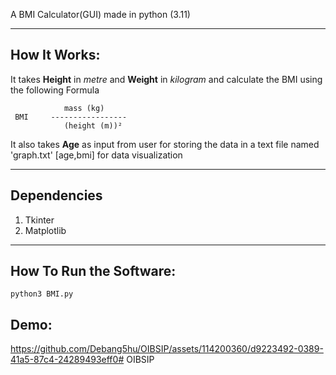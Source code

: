 A BMI Calculator(GUI) made in python (3.11)  

---  

## How It Works:  

It takes __Height__ in *metre* and __Weight__ in *kilogram* and calculate the BMI using the following Formula  

```
            mass (kg) 
 BMI     -----------------
            (height (m))²
```  

It also takes __Age__ as input from user for storing the data in a text file named 'graph.txt' [age,bmi] for data visualization  

---  

## Dependencies  

1. Tkinter
2. Matplotlib  

---    

## How To Run the Software:  

```
python3 BMI.py
```  

## Demo:  

https://github.com/Debang5hu/OIBSIP/assets/114200360/d9223492-0389-41a5-87c4-24289493eff0# OIBSIP
